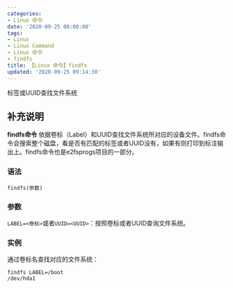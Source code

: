 ```yaml
---
categories:
- Linux 命令
date: '2020-09-25 08:00:00'
tags:
- Linux
- Linux Command
- Linux 命令
- findfs
title: 【Linux 命令】findfs
updated: '2020-09-25 09:14:30'
---
```


标签或UUID查找文件系统

## 补充说明

**findfs命令** 依据卷标（Label）和UUID查找文件系统所对应的设备文件。findfs命令会搜索整个磁盘，看是否有匹配的标签或者UUID没有，如果有则打印到标注输出上。findfs命令也是e2fsprogs项目的一部分。

###  语法

```shell
findfs(参数)
```

###  参数

`LABEL=<卷标>`或者`UUID=<UUID>`：按照卷标或者UUID查询文件系统。

###  实例

通过卷标名查找对应的文件系统：

```shell
findfs LABEL=/boot
/dev/hda1
```


<!-- Linux命令行搜索引擎：https://jaywcjlove.github.io/linux-command/ -->